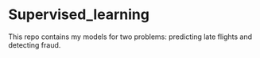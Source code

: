 # Supervised_learning
This repo contains my models for two problems: predicting late flights and detecting fraud.
